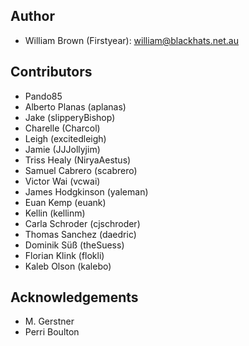 ## Author

* William Brown (Firstyear): william@blackhats.net.au

## Contributors

* Pando85
* Alberto Planas (aplanas)
* Jake (slipperyBishop)
* Charelle (Charcol)
* Leigh (excitedleigh)
* Jamie (JJJollyjim)
* Triss Healy (NiryaAestus)
* Samuel Cabrero (scabrero)
* Victor Wai (vcwai)
* James Hodgkinson (yaleman)
* Euan Kemp (euank)
* Kellin (kellinm)
* Carla Schroder (cjschroder)
* Thomas Sanchez (daedric)
* Dominik Süß (theSuess)
* Florian Klink (flokli)
* Kaleb Olson (kalebo)

## Acknowledgements

* M. Gerstner
* Perri Boulton
